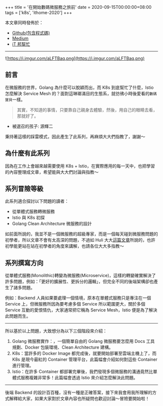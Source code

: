 +++
title = '在開始數碼微服務之旅前'
date = 2020-09-15T00:00:00+08:00
tags = ['k8s', 'ithome-2020']
+++

本文章同時發佈於：

- [Github(包含程式碼)](https://github.com/superj80820/2020-ithelp-contest/blob/master/DAY01)
- [Medium](https://medium.com/%E9%AB%92%E6%A1%B6%E5%AD%90/day01-%E5%9C%A8%E9%96%8B%E5%A7%8B%E6%95%B8%E7%A2%BC%E5%BE%AE%E6%9C%8D%E5%8B%99%E4%B9%8B%E6%97%85%E5%89%8D-f00b950c4f04)
- [iT
邦幫忙](https://ithelp.ithome.com.tw/articles/10234832)

---

![https://i.imgur.com/aLFTBaq.png](https://i.imgur.com/aLFTBaq.png)

## 前言

在微服務的世界，Golang 為什麼可以脫穎而出，而 K8s
到底幫忙了什麼，Istio 怎麼解決 Service Mesh
的？面對這琳瑯滿目的生態系，就彷彿小時後愛看的`數碼寶貝`一樣。

> 其實，不知道的事情，只要靠自己親身去體驗，然後，用自己的眼睛去看，那就好了。
- 被選召的孩子: 源輝二
> 

秉持著這樣的踩雷模式，因此產生了此系列，再麻煩大大們指教了，謝謝～

## 為什麼有此系列

因為在工作上會越來越需要使用 K8s +
Istio，在實際應用的每一天中，也把學習的內容整理成文章，希望能與大大們討論與指教～

## 系列冒險等級

此系列適合探討以下問題的讀者：

- 從單體式服務轉微服務
- Istio 與 K8s 初探
- Golang Clean Architecture 微服務的設計

如前面所說的，我並不是一個微服務的超級專家，而是一個每天碰到微服務問題的初學者，所以文章不會有太高深的問題，不過如
Huli 大大[這篇文章](https://medium.com/hulis-blog/why-blogging-ab77fd8c6ffa)所說的，也許初學能更站在站在初學者的角度來講解，也請各位大大多指教～

## 系列撰寫方向

從單體式服務(Monolithic)轉變為微服務(Microservice)，這樣的轉變確實解決了許多問題，例如：「更好的擴展性、更拆分的邏輯」，但完全不同的後端架構卻也產生了諸多問題。

例如：Backend 人員如果要處理一個情境，原本在單體式服務只是專注在一個
Service 上，但微服務所因為要考慮多個 Service 所以範圍更大，關於多個
Service 互動的愛恨情仇，大家通常把它稱為 Service Mesh，Istio
便是為了解決此問題而生。

---

所以基於以上問題，大致想分為以下三個階段來介紹：

1. Golang 微服務實作：，一個簡單自由的 Golang 微服務要怎麼用 Docs
工具規劃、Docker 包裝環境、Clean Architecture 建構。
2. K8s：當許多的 Docker Image 都完成後，就要開始部署至雲端主機上了，而
K8s 是現今最紅的 Container 管理平台，此篇幅會介紹如何對這些 Container
進行管理。
3. Istio：在許多 Container
都部署完畢後，我們發現多個微服務的溝通竟然比單體式服務複雜非常多！此篇幅會透過
Istio 來介紹怎麼解決此問題。

---

後端 Backend
的設計百百種，沒有一種是正確答案，接下來我會用我所理解的方式解釋給大家，如果大家對於文章內容也所疑問也歡迎討論～冒險要開始啦！